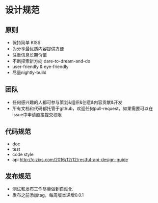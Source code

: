 设计规范
=======

## 原则
- 保持简单 KISS
- 为分享最优质内容提供方便
- 注重信息长期价值
- 不断探索新方向 dare-to-dream-and-do
- user-friendly & eye-friendly
- 尽量nightly-build

## 团队
- 任何感兴趣的人都可参与策划&组织&创意&内容贡献&开发
- 所有文档和代码都托管于github，欢迎任何pull-request，如果需要可以在issue中申请直接提交权限


## 代码规范
- doc
- test
- code style
- api http://cizixs.com/2016/12/12/restful-api-design-guide

## 发布规范
- 测试和发布工作尽量做到自动化
- 发布之前添加tag，每周版本递增0.0.1
